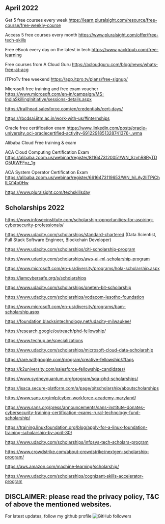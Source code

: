 April 2022
-------------------------------------
Get 5 free courses every week https://learn.pluralsight.com/resource/free-course/free-weekly-course

Access 5 free courses every month https://www.pluralsight.com/offer/free-tech-skills

Free eBook every day on the latest in tech https://www.packtpub.com/free-learning

Free courses from A Cloud Guru https://acloudguru.com/blog/news/whats-free-at-acg

ITProTv free weekend  https://app.itpro.tv/plans/free-signup/

Microsoft free training and free exam voucher https://www.microsoft.com/en-in/campaign/MS-IndiaSkillingInitiative/sessions-details.aspx 

https://trailhead.salesforce.com/en/credentials/cert-days/

https://rbcdsai.iitm.ac.in/work-with-us/#internships

Oracle free certification exam https://www.linkedin.com/posts/oracle-university_oci-oraclecertified-activity-6912291851328741376-_wma

Alibaba Cloud Free training & exam 

ACA Cloud Computing Certification Exam https://alibaba.zoom.us/webinar/register/8116473120051/WN_SzvhR8RyTDG5UtWFFoz_1g  

ACA System Operator Certification Exam https://alibaba.zoom.us/webinar/register/6616473119653/WN_hiLAy2liTPiChILQ14b0Hw

https://www.pluralsight.com/techskillsday

Scholarships 2022
-----------------------------
https://www.infosecinstitute.com/scholarship-opportunities-for-aspiring-cybersecurity-professionals/
 
https://www.udacity.com/scholarships/standard-chartered (Data Scientist, Full Stack Software Engineer, Blockchain Developer)

https://www.udacity.com/scholarships/citi-scholarship-program

https://www.udacity.com/scholarships/aws-ai-ml-scholarship-program

https://www.microsoft.com/en-us/diversity/programs/hola-scholarship.aspx

https://iamcybersafe.org/s/scholarships

https://www.udacity.com/scholarships/oneten-bit-scholarship

https://www.udacity.com/scholarships/vodacom-lesotho-foundation

https://www.microsoft.com/en-us/diversity/programs/bam-scholarship.aspx

https://foundation.blacksintechnology.net/udacity-milwaukee/

https://research.google/outreach/phd-fellowship/

https://www.techup.ae/specializations

https://www.udacity.com/scholarships/microsoft-cloud-data-scholarship

https://rare.withgoogle.com/program/creative-fellowship/#faqs

https://k2university.com/salesforce-fellowship-candidates/

https://www.sydneyquantum.org/program/sqa-phd-scholarships/

https://isaca.secure-platform.com/a/page/oitscholarship/aboutscholarships

https://www.sans.org/mlp/cyber-workforce-academy-maryland/

https://www.sans.org/press/announcements/sans-institute-donates-cybersecurity-training-certification-exams-rural-technology-fund-scholarship/

https://training.linuxfoundation.org/blog/apply-for-a-linux-foundation-training-scholarship-by-april-30/

https://www.udacity.com/scholarships/infosys-tech-scholars-program

https://www.crowdstrike.com/about-crowdstrike/nextgen-scholarship-program/

https://aws.amazon.com/machine-learning/scholarship/

https://www.udacity.com/scholarships/cognizant-skills-accelerator-program

DISCLAIMER: please read the privacy policy, T&C of above the mentioned websites.
--------------------------------------------------------------------------------------
For latest updates, follow my github profile <img alt="GitHub followers" src="https://img.shields.io/github/followers/josepraveen?style=social"> 



